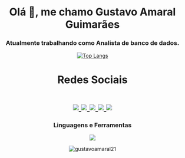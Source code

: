 <h1 align="center">Olá 👋, me chamo Gustavo Amaral Guimarães</h1>
<h3 align="center">Atualmente trabalhando como Analista de banco de dados.</h3>

<div align="center">
  
[![Top Langs](https://github-readme-stats.vercel.app/api/top-langs/?username=gustavoamaral21&layout=compact&theme=onedark&custom_title=Linguagens)](https://github.com/gustavoamaral21/github-readme-stats)

</div>

<h1 align='center'>Redes Sociais<h1>
<div align="center">
<a href="https://www.instagram.com/gustavo.amaral19" alt="Instagram" target="_blank">
  <img src="https://img.shields.io/badge/-Instagram-DF0174?style=for-the-badge&labelColor=DF0174&logo=instagram&logoColor=white&link=https://www.instagram.com/gustavo.amaral19">
</a>
<a href="https://www.facebook.com/guh.design12" alt="Facebook" target="_blank">
  <img src="https://img.shields.io/badge/-Facebook-3b5998?style=for-the-badge&labelColor=3b5998&logo=facebook&logoColor=white&link=https://www.facebook.com/guh.design12">
</a>
<a href="discordapp.com/users/spectrewin" alt="Discord" target="_blank">
  <img src="https://img.shields.io/badge/-Discord-7289da?style=for-the-badge&labelColor=7289da&logo=discord&logoColor=white&link=discordapp.com/users/spectrewin">
</a>
<a href="https://www.twitch.tv/guhamarall" alt="Twitch" target="_blank">
  <img src="https://img.shields.io/badge/-twitch-6441a5?style=for-the-badge&labelColor=6441a5&logo=discord&logoColor=white&link=https://www.twitch.tv/guhamarall">
</a>
<a href="https://www.linkedin.com/in/gustavoamaral2020/" alt="Linkedin" target="_blank">
  <img src="https://img.shields.io/badge/-linkedin-0e76a8?style=for-the-badge&labelColor=0e76a8&logo=linkedin&logoColor=white&link=https://www.twitch.tv/guhamarall">
</a>
</div>

<h3 align="center">Linguagens e Ferramentas</h3>
<p align="center">
  <a href="https://skillicons.dev">
    <img src="https://skillicons.dev/icons?i=git,github,html,js,mysql,nginx,nodejs,php,postgres,py,vim,vscode,css" />
  </a>
</p>


<p align="center"> <img src="https://komarev.com/ghpvc/?username=gustavoamaral21&label=Visualizações%20&color=0e75b6&style=flat" alt="gustavoamaral21" /> </p>
